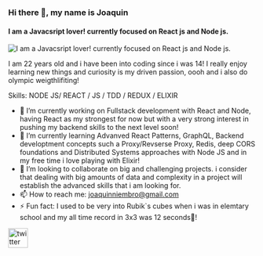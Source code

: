 ### Hi there 👋, my name is Joaquin
#### I am a Javacsript lover! currently focused on React js and Node js.
![I am a Javacsript lover! currently focused on React js and Node js.](https://joaquinNiembro.github.io/github-profile-readme-generator/images/banner.png)

I am 22 years old and i have been into coding since i was 14!
I really enjoy learning new things and curiosity is my driven passion, oooh and i also do olympic weigthlifiting!

Skills: NODE JS/ REACT / JS / TDD / REDUX / ELIXIR

- 🔭 I’m currently working on Fullstack development with React and Node, having React as my strongest for now but with a very strong interest in pushing my backend skills to the next level soon! 
- 🌱 I’m currently learning Advanved React Patterns, GraphQL, Backend developtment concepts such a Proxy/Revserse Proxy, Redis, deep CORS foundations and Distributed Systems approaches with Node JS and in my free time i love playing with Elixir! 
- 👯 I’m looking to collaborate on big and challenging projects. i consider that dealing with big amounts of data and complexity in a project will establish the advanced skills that i am looking for. 
- 📫 How to reach me:  joaquinniembro@gmail.com 
- ⚡ Fun fact: I used to be very into Rubik`s cubes when i was in elemtary school and my all time record in 3x3 was 12 seconds🥳! 


[<img src='https://cdn.jsdelivr.net/npm/simple-icons@3.0.1/icons/twitter.svg' alt='twitter' height='40'>](https://twitter.com/@BuenoNiembro)  



